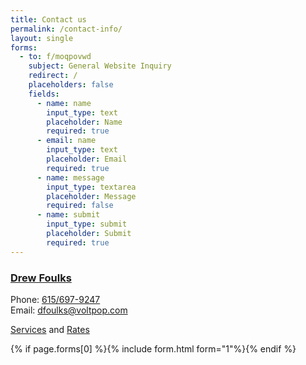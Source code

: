 ```yaml
---
title: Contact us
permalink: /contact-info/
layout: single
forms:
  - to: f/moqpovwd
    subject: General Website Inquiry
    redirect: /
    placeholders: false
    fields:
      - name: name
        input_type: text
        placeholder: Name
        required: true
      - email: name
        input_type: text
        placeholder: Email
        required: true
      - name: message
        input_type: textarea
        placeholder: Message
        required: false
      - name: submit
        input_type: submit
        placeholder: Submit
        required: true
---
```


### [Drew Foulks](https://www.linkedin.com/in/andrewfoulks/)
Phone:	<a href="tel:6156979247">615/697-9247</a><br>
Email:	<a href="mailto:dfoulks@voltpop.com">dfoulks@voltpop.com</a>

[Services](/services/) and [Rates](/rates/)

{% if page.forms[0] %}{% include form.html form="1"%}{% endif %}

